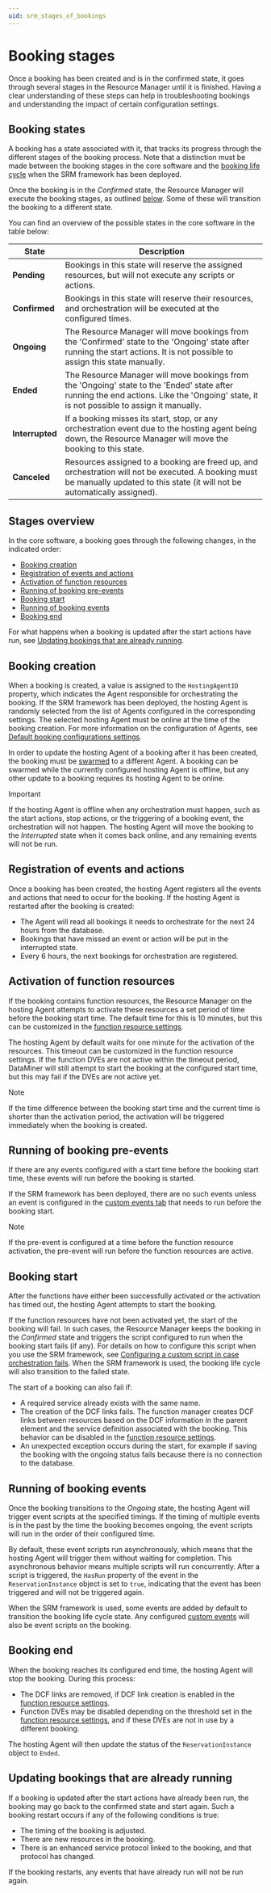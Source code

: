 ```yaml
---
uid: srm_stages_of_bookings
---
```


# Booking stages

Once a booking has been created and is in the confirmed state, it goes through several stages in the Resource Manager until it is finished. Having a clear understanding of these steps can help in troubleshooting bookings and understanding the impact of certain configuration settings.

## Booking states

A booking has a state associated with it, that tracks its progress through the different stages of the booking process. Note that a distinction must be made between the booking stages in the core software and the [booking life cycle](xref:Service_Orchestration_life_cycle_states) when the SRM framework has been deployed. 

Once the booking is in the *Confirmed* state, the Resource Manager will execute the booking stages, as outlined [below](#stages-overview). Some of these will transition the booking to a different state.

You can find an overview of the possible states in the core software in the table below:

| **State** | **Description** |
|--------------|-------------------------------------------------------------------------------------------------------------------------------------------------------------------------|
| **Pending** | Bookings in this state will reserve the assigned resources, but will not execute any scripts or actions. |
| **Confirmed**| Bookings in this state will reserve their resources, and orchestration will be executed at the configured times. |
| **Ongoing** | The Resource Manager will move bookings from the 'Confirmed' state to the 'Ongoing' state after running the start actions. It is not possible to assign this state manually. |
| **Ended** | The Resource Manager will move bookings from the 'Ongoing' state to the 'Ended' state after running the end actions. Like the 'Ongoing' state, it is not possible to assign it manually. |
| **Interrupted** | If a booking misses its start, stop, or any orchestration event due to the hosting agent being down, the Resource Manager will move the booking to this state. |
| **Canceled** | Resources assigned to a booking are freed up, and orchestration will not be executed. A booking must be manually updated to this state (it will not be automatically assigned). |


## Stages overview

In the core software, a booking goes through the following changes, in the indicated order:

- [Booking creation](#booking-creation)
- [Registration of events and actions](#registration-of-events-and-actions)
- [Activation of function resources](#activation-of-function-resources)
- [Running of booking pre-events](#running-of-booking-pre-events)
- [Booking start](#booking-start)
- [Running of booking events](#running-of-booking-events)
- [Booking end](#booking-end)

For what happens when a booking is updated after the start actions have run, see [Updating bookings that are already running](#updating-bookings-that-are-already-running).

## Booking creation

When a booking is created, a value is assigned to the `HostingAgentID` property, which indicates the Agent responsible for orchestrating the booking. If the SRM framework has been deployed, the hosting Agent is randomly selected from the list of Agents configured in the corresponding settings. The selected hosting Agent must be online at the time of the booking creation. For more information on the configuration of Agents, see [Default booking configurations settings](xref:Booking_Manager_Config_tab#default-booking-configurations-settings).

In order to update the hosting Agent of a booking after it has been created, the booking must be [swarmed](xref:SwarmingBookings) to a different Agent. A booking can be swarmed while the currently configured hosting Agent is offline, but any other update to a booking requires its hosting Agent to be online.

> [!IMPORTANT]
> If the hosting Agent is offline when any orchestration must happen, such as the start actions, stop actions, or the triggering of a booking event, the orchestration will not happen. The hosting Agent will move the booking to the *Interrupted* state when it comes back online, and any remaining events will not be run.

## Registration of events and actions

Once a booking has been created, the hosting Agent registers all the events and actions that need to occur for the booking. If the hosting Agent is restarted after the booking is created:

- The Agent will read all bookings it needs to orchestrate for the next 24 hours from the database.
- Bookings that have missed an event or action will be put in the interrupted state.
- Every 6 hours, the next bookings for orchestration are registered.

## Activation of function resources

If the booking contains function resources, the Resource Manager on the hosting Agent attempts to activate these resources a set period of time before the booking start time. The default time for this is 10 minutes, but this can be customized in the [function resource settings](xref:Function_resource_settings#function-resource-settings).

The hosting Agent by default waits for one minute for the activation of the resources. This timeout can be customized in the function resource settings. If the function DVEs are not active within the timeout period, DataMiner will still attempt to start the booking at the configured start time, but this may fail if the DVEs are not active yet.

> [!NOTE]
> If the time difference between the booking start time and the current time is shorter than the activation period, the activation will be triggered immediately when the booking is created.

## Running of booking pre-events

If there are any events configured with a start time before the booking start time, these events will run before the booking is started.

If the SRM framework has been deployed, there are no such events unless an event is configured in the [custom events tab](xref:Service_Orchestration_custom_events) that needs to run before the booking start.

> [!NOTE]
> If the pre-event is configured at a time before the function resource activation, the pre-event will run before the function resources are active.

## Booking start

After the functions have either been successfully activated or the activation has timed out, the hosting Agent attempts to start the booking.

If the function resources have not been activated yet, the start of the booking will fail. In such cases, the Resource Manager keeps the booking in the *Confirmed* state and triggers the script configured to run when the booking start fails (if any). For details on how to configure this script when you use the SRM framework, see [Configuring a custom script in case orchestration fails](xref:Service_Orchestration_service_states#configuring-a-custom-script-in-case-orchestration-fails). When the SRM framework is used, the booking life cycle will also transition to the failed state.

The start of a booking can also fail if:

- A required service already exists with the same name.
- The creation of the DCF links fails. The function manager creates DCF links between resources based on the DCF information in the parent element and the service definition associated with the booking. This behavior can be disabled in the [function resource settings](xref:Function_resource_settings#function-resource-settings).
- An unexpected exception occurs during the start, for example if saving the booking with the ongoing status fails because there is no connection to the database.

## Running of booking events

Once the booking transitions to the *Ongoing* state, the hosting Agent will trigger event scripts at the specified timings. If the timing of multiple events is in the past by the time the booking becomes ongoing, the event scripts will run in the order of their configured time.

By default, these event scripts run asynchronously, which means that the hosting Agent will trigger them without waiting for completion.
This asynchronous behavior means multiple scripts will run concurrently. After a script is triggered, the `HasRun` property of the event in the `ReservationInstance` object is set to `true`, indicating that the event has been triggered and will not be triggered again.

When the SRM framework is used, some events are added by default to transition the booking life cycle state. Any configured [custom events](xref:Service_Orchestration_custom_events) will also be event scripts on the booking.

## Booking end

When the booking reaches its configured end time, the hosting Agent will stop the booking. During this process:

- The DCF links are removed, if DCF link creation is enabled in the [function resource settings](xref:Function_resource_settings#function-resource-settings).
- Function DVEs may be disabled depending on the threshold set in the [function resource settings](xref:Function_resource_settings#function-resource-settings), and if these DVEs are not in use by a different booking.

The hosting Agent will then update the status of the `ReservationInstance` object to `Ended`.

## Updating bookings that are already running

If a booking is updated after the start actions have already been run, the booking may go back to the confirmed state and start again. Such a booking restart occurs if any of the following conditions is true:

- The timing of the booking is adjusted.
- There are new resources in the booking.
- There is an enhanced service protocol linked to the booking, and that protocol has changed.

If the booking restarts, any events that have already run will not be run again.
